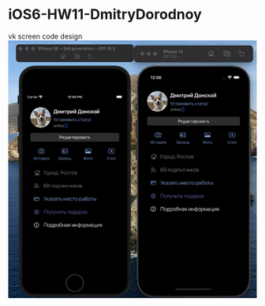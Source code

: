 # iOS6-HW11-DmitryDorodnoy
vk screen code design
![alt text](https://github.com/Dmitry-Dorodniy/iOS6-HW11-DmitryDorodnoy/blob/0d400a6bf0c4f3a206dba18eb9177ab554a48544/screenshots.jpg)
